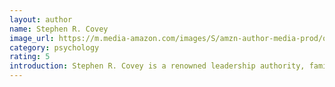 ```yaml
---
layout: author
name: Stephen R. Covey
image_url: https://m.media-amazon.com/images/S/amzn-author-media-prod/qajslt1qv0i4do5sebt02hkn6d.jpg
category: psychology
rating: 5
introduction: Stephen R. Covey is a renowned leadership authority, family expert, teacher, organizational consultant, and co-founder of FranklinCovey Co. He is author of several international bestsellers, including The 7 Habits of Highly Effective People, which has sold over 20 million copies. He was named one of TIME Magazine's 25 Most Influential Americans. 
---
```

